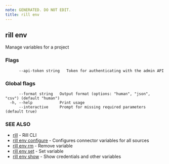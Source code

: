 ```yaml
---
note: GENERATED. DO NOT EDIT.
title: rill env
---
```

## rill env

Manage variables for a project

### Flags

```
      --api-token string   Token for authenticating with the admin API
```

### Global flags

```
      --format string   Output format (options: "human", "json", "csv") (default "human")
  -h, --help            Print usage
      --interactive     Prompt for missing required parameters (default true)
```

### SEE ALSO

* [rill](../cli.md)	 - Rill CLI
* [rill env configure](configure.md)	 - Configures connector variables for all sources
* [rill env rm](rm.md)	 - Remove variable
* [rill env set](set.md)	 - Set variable
* [rill env show](show.md)	 - Show credentials and other variables


